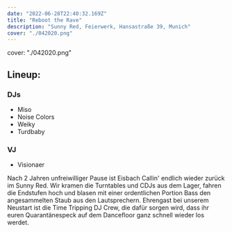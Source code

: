 ```yaml
---
date: "2022-06-28T22:40:32.169Z"
title: "Reboot the Rave"
description: "Sunny Red, Feierwerk, Hansastraße 39, Munich"
cover: "./042020.png"
---
```


cover: "./042020.png"

## Lineup: 

### DJs 

- Miso
- Noise Colors
- Weiky
- Turdbaby

### VJ

-  Visionaer

Nach 2 Jahren unfreiwilliger Pause ist Eisbach Callin' endlich wieder zurück im Sunny Red. Wir kramen die Turntables und CDJs aus dem Lager, fahren die Endstufen hoch und blasen mit einer ordentlichen Portion Bass den angesammelten Staub aus den Lautsprechern. Ehrengast bei unserem Neustart ist die Time Tripping DJ Crew, die dafür sorgen wird, dass ihr euren Quarantänespeck auf dem Dancefloor ganz schnell wieder los werdet.